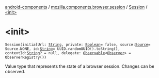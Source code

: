 [android-components](../../index.md) / [mozilla.components.browser.session](../index.md) / [Session](index.md) / [&lt;init&gt;](./-init-.md)

# &lt;init&gt;

`Session(initialUrl: `[`String`](https://kotlinlang.org/api/latest/jvm/stdlib/kotlin/-string/index.html)`, private: `[`Boolean`](https://kotlinlang.org/api/latest/jvm/stdlib/kotlin/-boolean/index.html)` = false, source: `[`Source`](-source/index.md)` = Source.NONE, id: `[`String`](https://kotlinlang.org/api/latest/jvm/stdlib/kotlin/-string/index.html)` = UUID.randomUUID().toString(), contextId: `[`String`](https://kotlinlang.org/api/latest/jvm/stdlib/kotlin/-string/index.html)`? = null, delegate: `[`Observable`](../../mozilla.components.support.base.observer/-observable/index.md)`<`[`Observer`](-observer/index.md)`> = ObserverRegistry())`

Value type that represents the state of a browser session. Changes can be observed.

